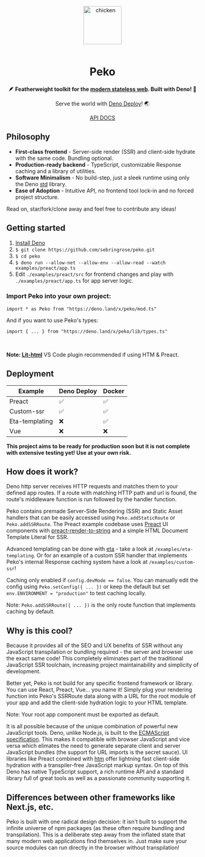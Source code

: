 <p align="center">
    <img 
        height="100px"
        width="100px"
        style="margin: 1rem auto;"
        src="https://raw.githubusercontent.com/sebringrose/peko/main/examples/preact/src/assets/twemoji_chicken.svg" alt="chicken" 
    />
</p>
<h1 align="center">Peko</h1>
<p align="center"><strong>
    🪶 Featherweight toolkit for the <a href="https://tinyclouds.org/javascript_containers">modern stateless web</a>. Built with Deno! 🦕 
</strong></p>

<p align="center">
    Serve the world with <a href="https://deno.com/deploy">Deno Deploy</a>! 🌏
</p> 

<p align="center"><a href="https://doc.deno.land/https://deno.land/x/peko@v0.2.0/mod.ts">
    API DOCS
</a></p>

<h2>Philosophy</h2>
<ul>
    <li>
        <strong>First-class frontend</strong> - Server-side render (SSR) and client-side hydrate with the same code. Bundling optional.
    </li>
    <li>
        <strong>Production-ready backend</strong> - TypeScript, customizable Response caching and a library of utilities.
    </li>
    <li>
        <strong>Software Minimalism</strong> - No build-step, just a sleek runtime using only the Deno <a href="https://deno.land/std">std</a> library.
    </li>
    <li>
        <strong>Ease of Adoption</strong> - Intuitive API, no frontend tool lock-in and no forced project structure.
    </li>
</ul>
<p>
    Read on, star/fork/clone away and feel free to contribute any ideas!
</p>

<h2>Getting started</h2>
<ol>
    <li>
        <a href="https://deno.land/manual/getting_started/installation">Install Deno</a>
    </li>
    <li>
        <code>$ git clone https://github.com/sebringrose/peko.git</code>
    </li>
    <li>
        <code>$ cd peko</code>
    </li>
    <li>
        <code>$ deno run --allow-net --allow-env --allow-read --watch examples/preact/app.ts</code>
    </li>
    <li>
        Edit <code>./examples/preact/src</code> for frontend changes and play with <code>./examples/preact/app.ts</code> for app server logic.
    </li>
</ol>
<h3>Import Peko into your own project:</h3>
<p><code>import * as Peko from "https://deno.land/x/peko/mod.ts"</code></p>
<p>And if you want to use Peko's types:</p>
<p><code>import { ... } from "https://deno.land/x/peko/lib/types.ts"</code></p>
<br />
<p>
    <strong>Note: <a href="https://marketplace.visualstudio.com/items?itemName=bierner.lit-html">Lit-html</a></strong> VS Code plugin recommended if using HTM & Preact.
</p>

<h2>Deployment</h2>

| Example        | Deno Deploy | Docker |
|   ---          |     ---     |   ---  |
| Preact         |     ✅      |    ✅   |
| Custom-ssr     |     ✅      |    ✅   |
| Eta-templating |     ❌      |    ✅   |
| Vue            |     ❌      |    ❌   |

<p>
    <strong>This project aims to be ready for production soon but it is not complete with extensive testing yet! Use at your own risk.</strong>
</p>

<h2>How does it work?</h2>
<p>
    Deno http server receives HTTP requests and matches them to your defined app routes. If a route with matching HTTP path and url is found, the route's middleware function is run followed by the handler function. 
</p> 
<p>
    Peko contains premade Server-Side Rendering (SSR) and Static Asset handlers that can be easily accessed using <code>Peko.addStaticRoute</code> or <code>Peko.addSSRRoute</code>. The Preact example codebase uses <a href="https://preactjs.com">Preact</a> UI components with <a href="https://github.com/preactjs/preact-render-to-string">preact-render-to-string</a> and a simple HTML Document Template Literal for SSR. 
</p>
<p>
    Advanced templating can be done with <a href="https://github.com/eta-dev/eta">eta</a> - take a look at <code>/examples/eta-templating</code>. Or for an example of a custom SSR handler that implements Peko's internal Response caching system have a look at <code>/examples/custom-ssr</code>!
</p>
<p>
    Caching only enabled if <code>config.devMode == false</code>. You can manually edit the config using <code>Peko.setConfig({ ... })</code> or keep the default but set <code>env.ENVIRONMENT = "production"</code> to test caching locally.
</p>
<p>
    Note: <code>Peko.addSSRRoute({ ... })</code> is the only route function that implements caching by default.
</p>
<h2>Why is this cool?</h2>
<p>
    Because it provides all of the SEO and UX benefits of SSR without any JavaScript transpilation or bundling required - the server and browser use the exact same code! This completely eliminates part of the traditional JavaScript SSR toolchain, increasing project maintainability and simplicity of development.
</p>
<p>
    Better yet, Peko is not build for any specific frontend framework or library. You can use React, Preact, Vue... you name it! Simply plug your rendering function into Peko's SSRRoute data along with a URL for the root module of your app and add the client-side hydration logic to your HTML template.
</p>
<p>
    Note: Your root app component must be exported as default.
</p>
<p>
    It is all possible because of the unique combination of powerful new JavaScript tools. Deno, unlike Node.js, is built to the <a href="https://tc39.es/">ECMAScript specification</a>. This makes it compatible with browser JavaScript and vice versa which elimates the need to generate separate client and server JavaScript bundles (the support for URL imports is the secret sauce). UI libraries like Preact combined with <a href="https://github.com/developit/htm">htm</a> offer lightning fast client-side hydration with a transpiler-free JavaScript markup syntax. On top of this Deno has native TypeScript support, a rich runtime API and a standard library full of great tools as well as a passionate community supporting it.
</p>

<h2>Differences between other frameworks like Next.js, etc.</h2>
<p>
    Peko is built with one radical design decision: it isn't built to support the infinite universe of npm packages (as these often require bundling and transpilation). This is a deliberate step away from the inflated state that many modern web applications find themselves in. Just make sure your source modules can run directly in the browser without transpilation!
</p>
